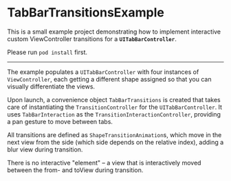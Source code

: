 # TabBarTransitionsExample

This is a small example project demonstrating how to implement interactive custom ViewController transitions for a **`UITabBarController`**.

Please run ```pod install``` first.

---

The example populates a `UITabBarController` with four instances of `ViewController`, each getting a different shape assigned so that you can visually differentiate the views.

Upon launch, a convenience object `TabBarTransitions` is created that takes care of instantiating the `TransitionController` for the `UITabBarController`. It uses `TabBarInteraction` as the `TransitionInteractionController`, providing a pan gesture to move between tabs.

All transitions are defined as `ShapeTransitionAnimation`s, which move in the next view from the side (which side depends on the relative index), adding a blur view during transition.

There is no interactive "element" – a view that is interactively moved between the from- and toView during transition.
